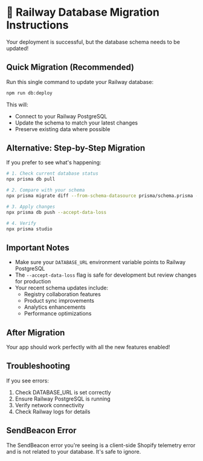 # 🚀 Railway Database Migration Instructions

Your deployment is successful, but the database schema needs to be updated!

## Quick Migration (Recommended)

Run this single command to update your Railway database:

```bash
npm run db:deploy
```

This will:
- Connect to your Railway PostgreSQL
- Update the schema to match your latest changes
- Preserve existing data where possible

## Alternative: Step-by-Step Migration

If you prefer to see what's happening:

```bash
# 1. Check current database status
npx prisma db pull

# 2. Compare with your schema
npx prisma migrate diff --from-schema-datasource prisma/schema.prisma --to-schema-datamodel prisma/schema.prisma

# 3. Apply changes
npx prisma db push --accept-data-loss

# 4. Verify
npx prisma studio
```

## Important Notes

- Make sure your `DATABASE_URL` environment variable points to Railway PostgreSQL
- The `--accept-data-loss` flag is safe for development but review changes for production
- Your recent schema updates include:
  - Registry collaboration features
  - Product sync improvements
  - Analytics enhancements
  - Performance optimizations

## After Migration

Your app should work perfectly with all the new features enabled!

## Troubleshooting

If you see errors:
1. Check DATABASE_URL is set correctly
2. Ensure Railway PostgreSQL is running
3. Verify network connectivity
4. Check Railway logs for details

## SendBeacon Error

The SendBeacon error you're seeing is a client-side Shopify telemetry error and is not related to your database. It's safe to ignore.